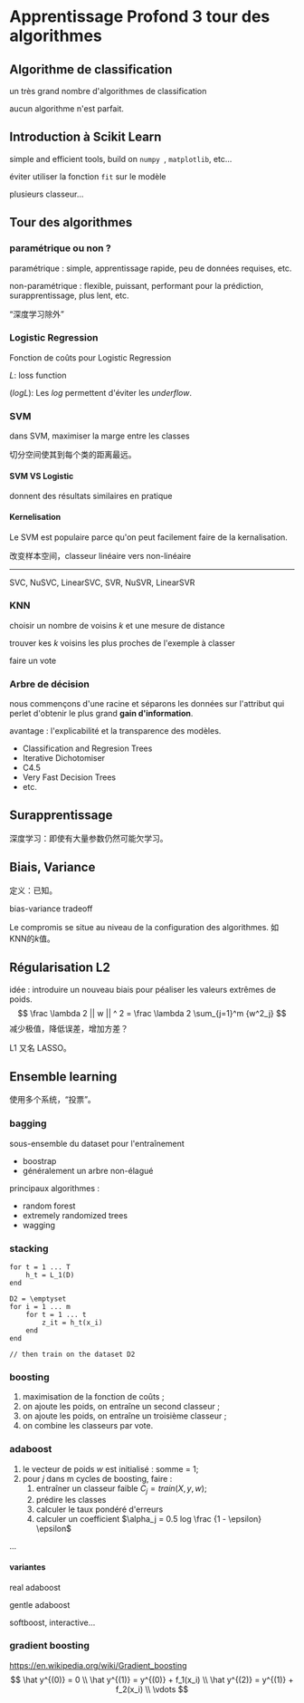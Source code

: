 # Apprentissage Profond 3 tour des algorithmes

## Algorithme de classification

un très grand nombre d'algorithmes de classification

aucun algorithme n'est parfait.

## Introduction à Scikit Learn

simple and efficient tools, build on `numpy `, `matplotlib`, etc...

éviter utiliser la fonction `fit` sur le modèle

plusieurs classeur...

## Tour des algorithmes

### paramétrique ou non ?

paramétrique : simple, apprentissage rapide, peu de données requises, etc.

non-paramétrique : flexible, puissant, performant pour la prédiction, surapprentissage, plus lent, etc.

“深度学习除外”

### Logistic Regression

Fonction de coûts pour Logistic Regression

$L$: loss function

($log L$): Les $log$ permettent d'éviter les *underflow*.

### SVM

dans SVM, maximiser la marge entre les classes

切分空间使其到每个类的距离最远。

#### SVM VS Logistic

donnent des résultats similaires en pratique

#### Kernelisation

Le SVM est populaire parce qu'on peut facilement faire de la kernalisation.

改变样本空间，classeur linéaire vers non-linéaire

----

SVC, NuSVC, LinearSVC, SVR, NuSVR, LinearSVR

### KNN

choisir un nombre de voisins $k$ et une mesure de distance

trouver kes $k$ voisins les plus proches de l'exemple à classer

faire un vote

### Arbre de décision

nous commençons d'une racine et séparons les données sur l'attribut qui perlet d'obtenir le plus grand **gain d'information**.

avantage : l'explicabilité et la transparence des modèles.

- Classification and Regresion Trees
- Iterative Dichotomiser
- C4.5
- Very Fast Decision Trees
- etc.

## Surapprentissage

深度学习：即使有大量参数仍然可能欠学习。

## Biais, Variance

定义：已知。

bias-variance tradeoff

Le compromis se situe au niveau de la configuration des algorithmes. 如KNN的$k$值。

## Régularisation L2

idée : introduire un nouveau biais pour péaliser les valeurs extrêmes de poids.
$$
\frac \lambda 2 || w || ^ 2 = \frac \lambda 2 \sum_{j=1}^m {w^2_j}
$$
减少极值，降低误差，增加方差？

L1 又名 LASSO。

## Ensemble learning

使用多个系统，“投票”。

### bagging

sous-ensemble du dataset pour l'entraînement

- boostrap
- généralement un arbre non-élagué

principaux algorithmes : 

- random forest
- extremely randomized trees
- wagging

### stacking

```pseudocode
for t = 1 ... T
	h_t = L_1(D)
end

D2 = \emptyset
for i = 1 ... m
	for t = 1 ... t
		z_it = h_t(x_i)
	end
end

// then train on the dataset D2
```

### boosting

1. maximisation de la fonction de coûts ;
2. on ajoute les poids, on entraîne un second classeur ;
3. on ajoute les poids, on entraîne un troisième classeur ;
4. on combine les classeurs par vote.

### adaboost

1. le vecteur de poids $w$ est initialisé : somme = 1;
2. pour $j$ dans m cycles de boosting, faire :
   1. entraîner un classeur faible $C_j = train(X, y, w)$;
   2. prédire les classes
   3. calculer le taux pondéré d'erreurs
   4. calculer un coefficient $\alpha_j = 0.5 log \frac {1 - \epsilon} \epsilon$

...

#### variantes

real adaboost

gentle adaboost

softboost, interactive...

### gradient boosting

https://en.wikipedia.org/wiki/Gradient_boosting
$$
\hat y^{(0)} = 0 \\
\hat y^{(1)} = y^{(0)} + f_1(x_i) \\
\hat y^{(2)} = y^{(1)} + f_2(x_i) \\
\vdots
$$
